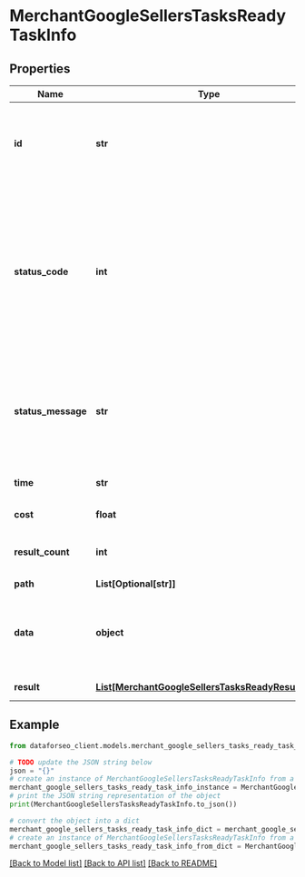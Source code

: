 # MerchantGoogleSellersTasksReadyTaskInfo


## Properties

Name | Type | Description | Notes
------------ | ------------- | ------------- | -------------
**id** | **str** | task identifier unique task identifier in our system in the UUID format | [optional] 
**status_code** | **int** | status code of the task generated by DataForSEO, can be within the following range: 10000-60000 you can find the full list of the response codes here | [optional] 
**status_message** | **str** | informational message of the task you can find the full list of general informational messages here | [optional] 
**time** | **str** | execution time, seconds | [optional] 
**cost** | **float** | total tasks cost, USD | [optional] 
**result_count** | **int** | number of elements in the result array | [optional] 
**path** | **List[Optional[str]]** | URL path | [optional] 
**data** | **object** | contains the same parameters that you specified in the POST request | [optional] 
**result** | [**List[MerchantGoogleSellersTasksReadyResultInfo]**](MerchantGoogleSellersTasksReadyResultInfo.md) | array of results | [optional] 

## Example

```python
from dataforseo_client.models.merchant_google_sellers_tasks_ready_task_info import MerchantGoogleSellersTasksReadyTaskInfo

# TODO update the JSON string below
json = "{}"
# create an instance of MerchantGoogleSellersTasksReadyTaskInfo from a JSON string
merchant_google_sellers_tasks_ready_task_info_instance = MerchantGoogleSellersTasksReadyTaskInfo.from_json(json)
# print the JSON string representation of the object
print(MerchantGoogleSellersTasksReadyTaskInfo.to_json())

# convert the object into a dict
merchant_google_sellers_tasks_ready_task_info_dict = merchant_google_sellers_tasks_ready_task_info_instance.to_dict()
# create an instance of MerchantGoogleSellersTasksReadyTaskInfo from a dict
merchant_google_sellers_tasks_ready_task_info_from_dict = MerchantGoogleSellersTasksReadyTaskInfo.from_dict(merchant_google_sellers_tasks_ready_task_info_dict)
```
[[Back to Model list]](../README.md#documentation-for-models) [[Back to API list]](../README.md#documentation-for-api-endpoints) [[Back to README]](../README.md)


